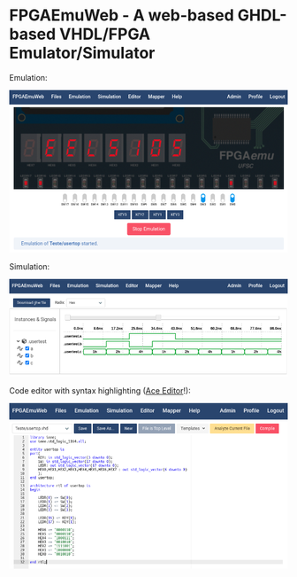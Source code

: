 # FPGAEmuWeb - A web-based GHDL-based VHDL/FPGA Emulator/Simulator

Emulation:

![screenshot1](./imgs/screenshotemul.png)

Simulation:

![screenshot2](./imgs/screenshotsim.png)

Code editor with syntax highlighting ([Ace Editor](https://ace.c9.io/)!):

![screenshot3](./imgs/screenshotcode.png)

